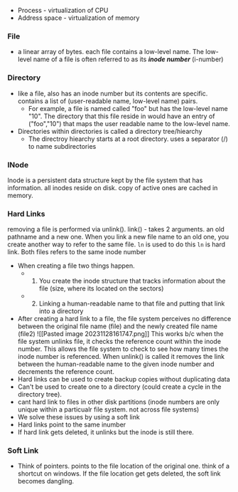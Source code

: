 - Process - virtualization of CPU
- Address space - virtualization of memory 

### File
- a linear array of bytes. each file contains a low-level name. The low-level name of a file is often referred to as its ***inode number*** (i-number) 
### Directory
- like a file, also has an inode number but its contents are specific. contains a list of (user-readable name, low-level name) pairs.
	- For example, a file is named called "foo" but has the low-level name "10". The directory that this file reside in would have an entry of ("foo","10") that maps the user readable name to the low-level name. 
- Directories within directories is called a directory tree/hiearchy
	- The directroy hiearchy starts at a root directory. uses a separator (/) to name subdirectories

### INode
Inode is a persistent data structure kept by the file system that has information. all inodes reside on disk. copy of active ones are cached in memory. 


### Hard Links
removing a file is performed via unlink().
link() - takes 2 arguments. an old pathname and a new one. When you link a new file name to an old one, you create another way to refer to the same file. `ln` is used to do this `ln` is hard link.  Both files refers to the same inode number 
- When creating a file two things happen. 
	- 1. You create the inode structure that tracks information about the file (size, where its located on the sectors)
	- 2. Linking a human-readable name to that file and putting that link into a directory 
- After creating a hard link to a file, the file system perceives no difference between the original file name (file) and the newly created file name (file2)
![[Pasted image 20231128161747.png]]
This works b/c when the file system unlinks file, it checks the reference count within the inode number. This allows the file system to check to see how many times the inode number is referenced. When unlink() is called it removes the link between the human-readable name to the given inode number and decrements the reference count. 
- Hard links can be used to create backup copies without duplicating data
- Can't be used to create one to a directory (could create a cycle in the directory tree).
- cant hard link to files in other disk partitions (inode numbers are only unique within a particualr file system. not across file systems)
- We solve these issues by using a soft link
- Hard links point to the same inumber
- If hard link gets deleted, it unlinks but the inode is still there. 

### Soft Link
- Think of pointers. points to the file location of the original one. think of a shortcut on windows. If the file location get gets deleted, the soft link becomes dangling. 

